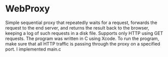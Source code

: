 # WebProxy
Simple sequential proxy that repeatedly waits for a request, forwards the request to the end server, and returns the result back to the browser, keeping a log of such requests in a disk file. Supports only HTTP using GET requests. The program was written in C using Xcode. To run the program, make sure that all HTTP traffic is passing through the proxy on a specified port. I implemented main.c
